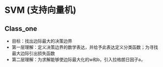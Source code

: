 # SVM (支持向量机)
## Class_one
* 目标：找出边际最大的决策边界
* 第一层理解：定义决策边界的数学表达，并给予此表达定义分类函数；为寻找最大边际引出损失函数
* 第二层理解：为求解能够使边际最大化的w和b，引入拉格朗日因子a，
